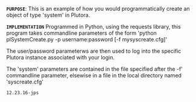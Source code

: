 **`PURPOSE`**:
This is an example of how you would programmatically create an
object of type 'system' in Plutora.

**`IMPLEMENTATION`**
Programmed in Python, using the requests library, this program
takes commandline parameters of the form 
    'python plSystemCreate.py -p username:password [-f mysyscreate.cfg]'

The user/password parameterws are then used to log into the specific Plutora 
instance associated with your login.

The 'system' parameters are contained in the file specified 
after the -f' commandline parameter, elsewise in a file in the local
directory named 'syscreate.cfg'

	12.23.16-jps
